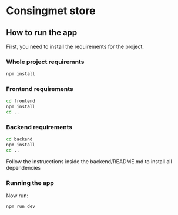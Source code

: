 # Consingmet store

## How to run the app 

First, you need to install the requirements for the project.


### Whole project requiremnts
```bash
npm install
```


### Frontend requirements
```bash
cd frontend
npm install
cd ..
```

### Backend requirements
```bash
cd backend
npm install
cd ..
```
Follow the instrucctions inside the backend/README.md to install all dependencies

### Running the app
Now run:
```bash
npm run dev
```
